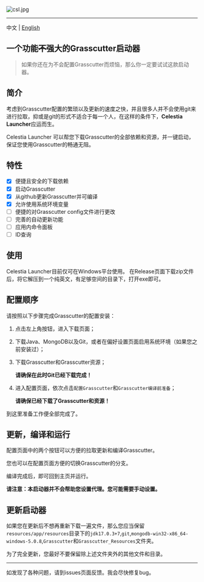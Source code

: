 ![csl.jpg](https://s2.loli.net/2022/05/14/7ajYoZDTyxrgRsN.jpg)

------------
中文 | [English](https://github.com/KL-kirito/CelestiaLauncher/blob/master/README_EN.md)

## 一个功能~~不~~强大的Grasscutter启动器

> 如果你还在为不会配置Grasscutter而烦恼，那么你一定要试试这款启动器。

## 简介

考虑到Grasscutter配置的繁琐以及更新的速度之快，并且很多人并不会使用git来进行拉取，抑或是git的形式不适合于每一个人，在这样的条件下，**Celestia Launcher**应运而生。

Celestia Launcher 可以帮您下载Grasscutter的全部依赖和资源，并一键启动，保证您使用Grasscutter的畅通无阻。

## 特性

- [x] 便捷且安全的下载依赖
- [x] 启动Grasscutter
- [x] 从github更新Grasscutter并可编译
- [x] 允许使用系统环境变量
- [ ] 便捷的对Grasscutter config文件进行更改
- [ ] 完善的自动更新功能
- [ ] 应用内命令面板
- [ ] ID查询

## 使用

Celestia Launcher目前仅可在Windows平台使用。
在Release页面下载zip文件后，将它解压到一个纯英文，有足够空间的目录下，打开exe即可。

## 配置顺序

请按照以下步骤完成Grasscutter的配置安装：

1. 点击左上角按钮，进入下载页面；
2. 下载Java、MongoDB以及Git，或者在偏好设置页面启用系统环境（如果您之前安装过）；
3. 下载Grasscutter和Grasscutter资源；

    **请确保在此时Git已经下载完成！**

4. 进入配置页面，依次点击`配置Grasscutter`和`Grasscutter编译前准备`；

    **请确保已经下载了Grasscutter和资源！**

到这里准备工作便全部完成了。

## 更新，编译和运行

配置页面中的两个按钮可以方便的拉取更新和编译Grasscutter。

您也可以在配置页面方便的切换Grasscutter的分支。

编译完成后，即可回到主页并运行。

**请注意：本启动器并不会帮助您设置代理。您可能需要手动设置。**

## 更新启动器

如果您在更新后不想再重新下载一遍文件，那么您应当保留`resources/app/resources`目录下的`jdk17.0.3+7`,`git`,`mongodb-win32-x86_64-windows-5.0.8`,`Grasscutter`和`Grasscutter_Resources`文件夹。

为了完全更新，您最好不要保留除上述文件夹外的其他文件和目录。

------------

如发现了各种问题，请到issues页面反馈。我会尽快修复bug。
